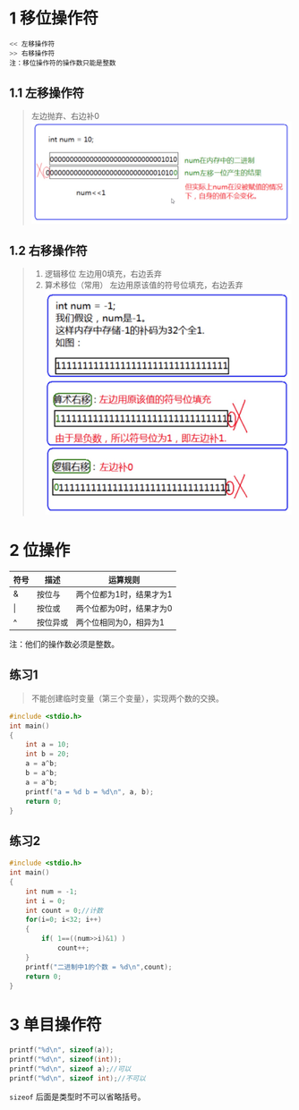 # 1 移位操作符
```c
<< 左移操作符
>> 右移操作符
注：移位操作符的操作数只能是整数
```

## 1.1 左移操作符
> 左边抛弃、右边补0
![](assets/C语言05-操作符12.png)
## 1.2 右移操作符
> 1. 逻辑移位
左边用0填充，右边丢弃
>2. 算术移位（常用）
左边用原该值的符号位填充，右边丢弃
![](assets/C语言05-操作符12_1.png)
# 2 位操作

| 符号 | 描述 | 运算规则                 |
| ---- | ---- | ------------------------ |
| &    | 按位与   | 两个位都为1时，结果才为1 |
| \|   | 按位或   | 两个位都为0时，结果才为0 |
| ^    | 按位异或 | 两个位相同为0，相异为1   |
注：他们的操作数必须是整数。

## 练习1
> 不能创建临时变量（第三个变量），实现两个数的交换。
```c
#include <stdio.h>
int main()
{
	int a = 10;
	int b = 20;
	a = a^b;
	b = a^b;
	a = a^b;
	printf("a = %d b = %d\n", a, b);
	return 0;
}
```

## 练习2
```c
#include <stdio.h>
int main()
{
	int num = -1;
	int i = 0;
	int count = 0;//计数
	for(i=0; i<32; i++)
	{
		if( 1==((num>>i)&1) )
			count++;
	}
	printf("二进制中1的个数 = %d\n",count);
	return 0;
}
```

# 3 单目操作符
```c
printf("%d\n", sizeof(a));
printf("%d\n", sizeof(int));
printf("%d\n", sizeof a);//可以
printf("%d\n", sizeof int);//不可以
```
`sizeof` 后面是类型时不可以省略括号。